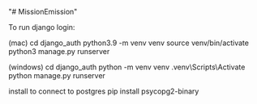 "# MissionEmission" 

To run django login:

(mac)
cd django_auth
python3.9 -m venv venv
source venv/bin/activate
python3 manage.py runserver

(windows)
cd django_auth
python -m venv venv
.venv\Scripts\Activate
python manage.py runserver

install to connect to postgres
pip install psycopg2-binary
